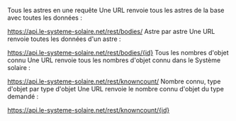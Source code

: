 Tous les astres en une requête
Une URL renvoie tous les astres de la base avec toutes les données :

https://api.le-systeme-solaire.net/rest/bodies/
Astre par astre
Une URL renvoie toutes les données d'un astre :

https://api.le-systeme-solaire.net/rest/bodies/{id}
Tous les nombres d'objet connu
Une URL renvoie tous les nombres d'objet connu dans le Système solaire :

https://api.le-systeme-solaire.net/rest/knowncount/
Nombre connu, type d'objet par type d'objet
Une URL renvoie le nombre connu d'objet du type demandé :

https://api.le-systeme-solaire.net/rest/knowncount/{id}